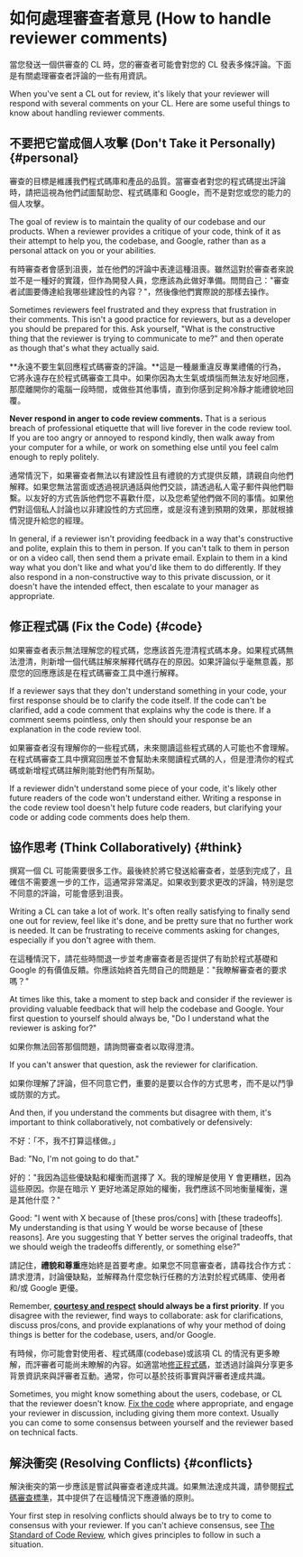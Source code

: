 # 如何處理審查者意見 (How to handle reviewer comments)

當您發送一個供審查的 CL 時，您的審查者可能會對您的 CL 發表多條評論。下面是有關處理審查者評論的一些有用資訊。

When you've sent a CL out for review, it's likely that your reviewer will
respond with several comments on your CL. Here are some useful things to know
about handling reviewer comments.

## 不要把它當成個人攻擊 (Don't Take it Personally) {#personal}

審查的目標是維護我們程式碼庫和產品的品質。當審查者對您的程式碼提出評論時，請把這視為他們試圖幫助您、程式碼庫和 Google，而不是對您或您的能力的個人攻擊。

The goal of review is to maintain the quality of our codebase and our products.
When a reviewer provides a critique of your code, think of it as their attempt
to help you, the codebase, and Google, rather than as a personal attack on you
or your abilities.

有時審查者會感到沮喪，並在他們的評論中表達這種沮喪。雖然這對於審查者來說並不是一種好的實踐，但作為開發人員，您應該為此做好準備。問問自己："審查者試圖要傳達給我哪些建設性的內容？"，然後像他們實際說的那樣去操作。

Sometimes reviewers feel frustrated and they express that frustration in their
comments. This isn't a good practice for reviewers, but as a developer you
should be prepared for this. Ask yourself, "What is the constructive thing that
the reviewer is trying to communicate to me?" and then operate as though that's
what they actually said.

**永遠不要生氣回應程式碼審查的評論。**這是一種嚴重違反專業禮儀的行為，它將永遠存在於程式碼審查工具中。如果你因為太生氣或煩惱而無法友好地回應，那麼離開你的電腦一段時間，或做些其他事情，直到你感到足夠冷靜才能禮貌地回覆。

**Never respond in anger to code review comments.** That is a serious breach of
professional etiquette that will live forever in the code review tool. If you
are too angry or annoyed to respond kindly, then walk away from your computer
for a while, or work on something else until you feel calm enough to reply
politely.

通常情況下，如果審查者無法以有建設性且有禮貌的方式提供反饋，請親自向他們解釋。如果您無法當面或透過視訊通話與他們交談，請透過私人電子郵件與他們聯繫。以友好的方式告訴他們您不喜歡什麼，以及您希望他們做不同的事情。如果他們對這個私人討論也以非建設性的方式回應，或是沒有達到預期的效果，那就根據情況提升給您的經理。

In general, if a reviewer isn't providing feedback in a way that's constructive
and polite, explain this to them in person. If you can't talk to them in person
or on a video call, then send them a private email. Explain to them in a kind
way what you don't like and what you'd like them to do differently. If they also
respond in a non-constructive way to this private discussion, or it doesn't have
the intended effect, then
escalate to your manager as
appropriate.

## 修正程式碼 (Fix the Code) {#code}

如果審查者表示無法理解您的程式碼，您應該首先澄清程式碼本身。如果程式碼無法澄清，則新增一個代碼註解來解釋代碼存在的原因。如果評論似乎毫無意義，那麼您的回應應該是在程式碼審查工具中進行解釋。

If a reviewer says that they don't understand something in your code, your first
response should be to clarify the code itself. If the code can't be clarified,
add a code comment that explains why the code is there. If a comment seems
pointless, only then should your response be an explanation in the code review
tool.

如果審查者沒有理解你的一些程式碼，未來閱讀這些程式碼的人可能也不會理解。在程式碼審查工具中撰寫回應並不會幫助未來閱讀程式碼的人，但是澄清你的程式碼或新增程式碼註解則能對他們有所幫助。

If a reviewer didn't understand some piece of your code, it's likely other
future readers of the code won't understand either. Writing a response in the
code review tool doesn't help future code readers, but clarifying your code or
adding code comments does help them.

## 協作思考 (Think Collaboratively) {#think}

撰寫一個 CL 可能需要很多工作。最後終於將它發送給審查者，並感到完成了，且確信不需要進一步的工作，這通常非常滿足。如果收到要求更改的評論，特別是您不同意的評論，可能會感到沮喪。

Writing a CL can take a lot of work. It's often really satisfying to finally
send one out for review, feel like it's done, and be pretty sure that no further
work is needed. It can be frustrating to receive comments asking for changes,
especially if you don't agree with them.

在這種情況下，請花些時間退一步並考慮審查者是否提供了有助於程式基礎和 Google 的有價值反饋。你應該始終首先問自己的問題是："我瞭解審查者的要求嗎？"

At times like this, take a moment to step back and consider if the reviewer is
providing valuable feedback that will help the codebase and Google. Your first
question to yourself should always be, "Do I understand what the reviewer is
asking for?"

如果你無法回答那個問題，請詢問審查者以取得澄清。

If you can't answer that question, ask the reviewer for clarification.

如果你理解了評論，但不同意它們，重要的是要以合作的方式思考，而不是以鬥爭或防禦的方式。

And then, if you understand the comments but disagree with them, it's important
to think collaboratively, not combatively or defensively:

不好：「不，我不打算這樣做。」

Bad: "No, I'm not going to do that."

好的："我因為這些優缺點和權衡而選擇了 X。我的理解是使用 Y 會更糟糕，因為這些原因。你是在暗示 Y 更好地滿足原始的權衡，我們應該不同地衡量權衡，還是其他什麼？"

Good: "I went with X because of [these pros/cons] with [these
tradeoffs].
My understanding is that using Y would be worse because of [these reasons]. Are
you suggesting that Y better serves the original tradeoffs, that we should weigh
the tradeoffs differently, or something else?"

請記住，**禮貌和尊重**應始終是首要考慮。如果您不同意審查者，請尋找合作方式：請求澄清，討論優缺點，並解釋為什麼您執行任務的方法對於程式碼庫、使用者和/或 Google 更優。

Remember,
**[courtesy and respect](https://chromium.googlesource.com/chromium/src/+/master/docs/cr_respect.md)
should always be a first priority**. If you disagree with the reviewer, find
ways to collaborate: ask for clarifications, discuss pros/cons, and provide
explanations of why your method of doing things is better for the codebase,
users, and/or Google.

有時候，你可能會對使用者、程式碼庫(codebase)或該項 CL 的情況有更多瞭解，而評審者可能尚未瞭解的內容。如適當地[修正程式碼](#code)，並透過討論與分享更多背景資訊來與評審者互動。通常，你可以基於技術事實與評審者達成共識。

Sometimes, you might know something about the users, codebase, or CL that the
reviewer doesn't know. [Fix the code](#code) where appropriate, and engage your
reviewer in discussion, including giving them more context. Usually you can come
to some consensus between yourself and the reviewer based on technical facts.

## 解決衝突 (Resolving Conflicts) {#conflicts}

解決衝突的第一步應該是嘗試與審查者達成共識。如果無法達成共識，請參閱[程式碼審查標準](../reviewer/standard.md)，其中提供了在這種情況下應遵循的原則。

Your first step in resolving conflicts should always be to try to come to
consensus with your reviewer. If you can't achieve consensus, see
[The Standard of Code Review](../reviewer/standard.md), which gives principles
to follow in such a situation.
